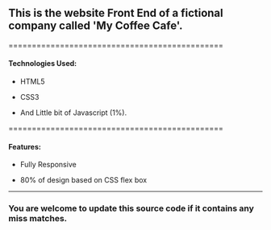 ## This is the website Front End of a fictional company called 'My Coffee Cafe'.

==============================================

#### Technologies Used:

* HTML5

* CSS3

* And Little bit of Javascript (1%).

==============================================

#### Features:

* Fully Responsive

* 80% of design based on CSS flex box

----------------------------------------------

### You are welcome to update this source code if it contains any miss matches.
